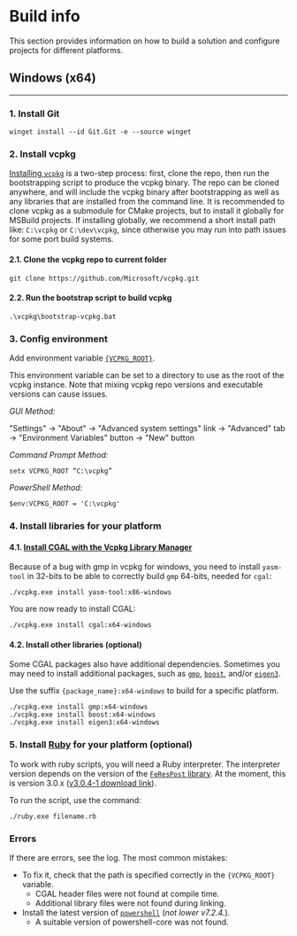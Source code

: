 # Build info
This section provides information on how to build a solution and configure projects for different platforms.

## **Windows (x64)**
___
### **1. Install Git**
    winget install --id Git.Git -e --source winget

### **2. Install vcpkg**
[Installing `vcpkg`](https://vcpkg.io/en/getting-started.html) is a two-step process: first, clone the repo, then run the bootstrapping script to produce the vcpkg binary. The repo can be cloned anywhere, and will include the vcpkg binary after bootstrapping as well as any libraries that are installed from the command line. It is recommended to clone vcpkg as a submodule for CMake projects, but to install it globally for MSBuild projects. If installing globally, we recommend a short install path like: `C:\vcpkg` or `C:\dev\vcpkg`, since otherwise you may run into path issues for some port build systems.

#### 2.1. Clone the vcpkg repo to current folder
    git clone https://github.com/Microsoft/vcpkg.git

#### 2.2. Run the bootstrap script to build vcpkg
    .\vcpkg\bootstrap-vcpkg.bat

### **3. Config environment**

Add environment variable [`{VCPKG_ROOT}`](https://vcpkg.readthedocs.io/en/latest/users/config-environment/#:~:text=command%2Dspecific%20help.-,VCPKG_ROOT,-This%20environment%20variable).

This environment variable can be set to a directory to use as the root of the vcpkg instance. Note that mixing vcpkg repo versions and executable versions can cause issues.

_GUI Method:_

"Settings" -> "About" -> "Advanced system settings" link -> "Advanced" tab -> "Environment Variables" button -> "New" button

_Command Prompt Method:_

    setx VCPKG_ROOT “C:\vcpkg”

_PowerShell Method:_

    $env:VCPKG_ROOT = 'C:\vcpkg'

### **4. Install libraries for your platform**

#### 4.1. [Install CGAL with the Vcpkg Library Manager](https://doc.cgal.org/latest/Manual/windows.html)

Because of a bug with gmp in vcpkg for windows, you need to install `yasm-tool` in 32-bits to be able to correctly build `gmp` 64-bits, needed for `cgal`:

    ./vcpkg.exe install yasm-tool:x86-windows

You are now ready to install CGAL:

    ./vcpkg.exe install cgal:x64-windows

#### 4.2. Install other libraries (optional)

Some CGAL packages also have additional dependencies.
Sometimes you may need to install additional packages, such as [`gmp`](https://vcpkg.info/port/gmp), [`boost`](https://vcpkg.info/port/boost), and/or [`eigen3`](https://vcpkg.info/port/eigen3).

Use the suffix `{package_name}:x64-windows` to build for a specific platform.

    ./vcpkg.exe install gmp:x64-windows
    ./vcpkg.exe install boost:x64-windows
    ./vcpkg.exe install eigen3:x64-windows

### **5. Install [Ruby](https://www.ruby-lang.org/) for your platform (optional)**

To work with ruby scripts, you will need a Ruby interpreter. The interpreter version depends on the version of the [`FeResPost` library](http://www.ferespost.eu/index.php?subpage=Install). At the moment, this is version 3.0.x ([v3.0.4-1 download link](https://github.com/oneclick/rubyinstaller2/releases/download/RubyInstaller-3.0.4-1/rubyinstaller-3.0.4-1-x64.exe)).

To run the script, use the command:

    ./ruby.exe filename.rb

### **Errors**

If there are errors, see the log. The most common mistakes:

+ To fix it, check that the path is specified correctly in the `{VCPKG_ROOT}` variable.
    - CGAL header files were not found at compile time.
    - Additional library files were not found during linking.
+ Install the latest version of [`powershell`](https://docs.microsoft.com/en-us/powershell/scripting/install/installing-powershell-on-windows?view=powershell-7.2) (_not lower v7.2.4._).
    - A suitable version of powershell-core was not found.